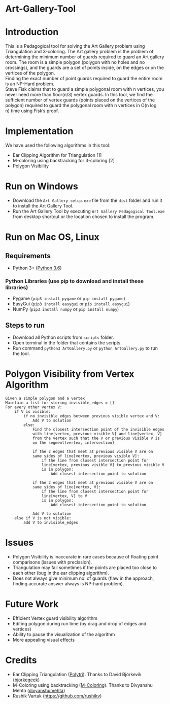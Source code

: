 # Art-Gallery-Tool
# Introduction
This is a Pedagogical tool for solving the Art Gallery problem using Triangulation and 3-coloring.
The Art gallery problem is the problem of determining the minimum number of guards required to guard an Art gallery room.
The room is a simple polygon (polygon with no holes and no crossings), and the guards are a set of points inside, on the edges or on the vertices of the polygon.<br>
Finding the exact number of point guards required to guard the entire room is an NP-Hard problem.<br>
Steve Fisk claims that to guard a simple polygonal room with n vertices, you never need more than floor(n/3) vertex guards.
In this tool, we find the sufficient number of vertex guards (points placed on the vertices of the polygon) required to guard the polygonal room with n vertices in O(n log n) time using Fisk’s proof.

# Implementation
We have used the following algorithms in this tool:
* Ear Clipping Algorithm for Triangulation [1]
* M-coloring using backtracking for 3-coloring [2]
* Polygon Visibility

# Run on Windows
* Download the ```Art Gallery setup.exe``` file from the ```dist``` folder and run it to install the Art Gallery Tool.
* Run the Art Gallery Tool by executing ```Art Gallery Pedagogical Tool.exe``` from desktop shortcut or the location chosen to install the program.

# Run on Mac OS, Linux
## Requirements
* Python 3+ ([Python 3.6](https://www.python.org/downloads/release/python-363/))
### Python Libraries (use pip to download and install these libraries)
* Pygame  (```pip3 install pygame``` or ```pip install pygame```)
* EasyGui (```pip3 install easygui``` or ```pip install easygui```)
* NumPy (```pip3 install numpy``` or ```pip install numpy```)

## Steps to run
* Download all Python scripts from ```scripts``` folder.
* Open terminal in the folder that contains the scripts.
* Run command ```python3 ArtGallery.py``` or ```python ArtGallery.py``` to run the tool.

# Polygon Visibility from Vertex Algorithm
```
Given a simple polygon and a vertex
Maintain a list for storing invisible_edges = []
For every other vertex V:
	if V is visible:
    	if no invisible edges between previous visible vertex and V:
        	Add V to solution
        else:
        	Find the closest intersection point of the invisible edges
            with line[vertex, previous visible V] and line[vertex, V]
            from the vertex such that the V or previous visible V is
            on the segment[vertex, intersection]
            
            if the 2 edges that meet at previous visible V are on
            same sides of line[vertex, previous visible V]:
            	if the line from closest intersection point for 
                line[vertex, previous visible V] to previous visible V
                is in polygon:
                	Add closest intersection point to solution
             
            if the 2 edges that meet at previous visible V are on
            same sides of line[vertex, V]:
            	if the line from closest intersection point for 
                line[vertex, V] to V
                is in polygon:
                	Add closest intersection point to solution
            
            Add V to solution
    else if V is not visible:
    	add V to invisible_edges
```
    	
# Issues
* Polygon Visibility is inaccurate in rare cases because of floating point comparisons (issues with precission).
* Triangulation may fail sometimes if the points are placed too close to each other (bug in the ear clipping algorithm).
* Does not always give minimum no. of guards (flaw in the approach, finding accurate answer always is NP-hard problem).

# Future Work
* Efficient Vertex guard visibility algorithm
* Editing polygon during run time (by drag and drop of edges and vertices)
* Ability to pause the visualization of the algorithm
* More appealing visual effects

# Credits
* Ear Clipping Triangulation ([Polytri](https://github.com/bjorkegeek/polytri)). Thanks to David Björkevik ([bjorkegeek](https://github.com/bjorkegeek))
* M-Coloring using backtracking ([M-Coloring](https://github.com/divyanshumehta/graph-algo)). Thanks to Divyanshu Mehta ([divyanshumehta](https://github.com/divyanshumehta/graph-algo))
* Rushik Vartak (https://github.com/rushikv)

